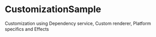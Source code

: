 # CustomizationSample
Customization using  Dependency service,  Custom renderer, Platform speciﬁcs and Effects
